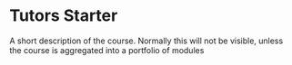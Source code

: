 # Tutors Starter

A short description of the course. Normally this will not be visible, unless the course is aggregated into a portfolio of modules